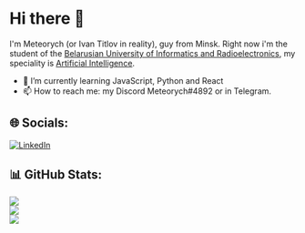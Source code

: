# Hi there 👋

I'm Meteorych (or Ivan Titlov in reality), guy from Minsk. Right now i'm the student of the [Belarusian University of Informatics and Radioelectronics](https://www.bsuir.by/en/), my speciality is [Artificial Intelligence](https://www.bsuir.by/en/academic-department-of-intelligent-information-technologies).

- 🌱 I’m currently learning JavaScript, Python and React
- 📫 How to reach me: my Discord Meteorych#4892 or in Telegram.

## 🌐 Socials:

[![LinkedIn](https://img.shields.io/badge/LinkedIn-%230077B5.svg?logo=linkedin&logoColor=white)](https://www.linkedin.com/in/ivan-titlov-9b8127268/) 

## 📊 GitHub Stats:

![](https://github-readme-streak-stats.herokuapp.com/?user=Meteorych&theme=dark&include_all_commits)<br/>
[![](https://github-readme-stats.vercel.app/api?username=Meteorych&theme=dark)](https://github.com/meteorych/github-readme-stats)<br>
[![](https://github-readme-stats.vercel.app/api/top-langs/?username=Meteorych&theme=dark&include_all_commits)](https://github.com/meteorych/github-readme-stats)
